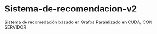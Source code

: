 # Sistema-de-recomendacion-v2
Sistema de recomedación basado en Grafos Paralelizado en CUDA, CON SERVIDOR
